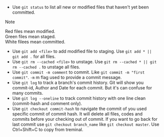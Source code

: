 - Use `git status` to list all new or modified files that haven't yet been committed.
> [!NOTE]
> Red files mean modified.
> <br/>
> Green files mean staged.
> <br/>
> White filees mean committed.
- Use `git add <file>` to add modified file to staging. Use `git add * || git add .` for all files.
- Use `git rm --cached <file>` to unstage. Use `git rm --cached * || git rm --cached .` to unstage all files.
- Use `git commit -m comment` to commit. Like `git commit -m "first commit"`. `-m` m flag used to provide a commit message.
- Use `git log` to track a branch's commit history. Git will show you commit-id, Author and Date for each commit. But it's can confuse for many commits.
- Use `git log --oneline` to track commit history with one line clean (commit-hash and comment only).
- Use `git checkout commit-hash` to navigate the commit of you used specific commit of commit hash. It will delete all files, codes and commits before your checking out of commit. If you want to go back for last commit use `git checkout branch_name` like `git checkout master`. Use Ctrl+Shift+C to copy from treminal.
